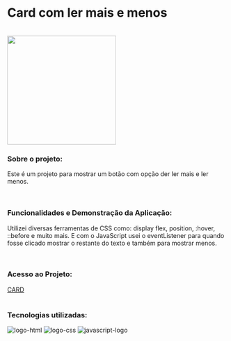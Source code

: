 <h1>Card com ler mais e menos</h1>
<br>
<img width="250px" src="https://github.com/Robx33/Card-com-botao-de-mais-e-menos/blob/master/assets/card.png?raw=true">

<h3>Sobre o projeto:</h3>
<p>Este é um projeto para mostrar um botão com opção der ler mais e ler menos. </p>
<br>
<h3>Funcionalidades e Demonstração da Aplicação:</h3>
<p>Utilizei diversas ferramentas de CSS como: display flex, position, :hover, ::before e muito mais. E com o JavaScript usei o eventListener para quando fosse clicado mostrar o restante do texto e também para mostrar menos. </p>
<br>
<h3>Acesso ao Projeto:</h3>
<a href="https://robx33.github.io/Card-com-botao-de-mais-e-menos/">CARD</a>
<br>
<br>
<h3>Tecnologias utilizadas:</h3>
  <img src="https://img.shields.io/badge/HTML5-E34F26?style=for-the-badge&logo=html5&logoColor=white" alt="logo-html" />
 <img src="https://img.shields.io/badge/CSS3-1572B6?style=for-the-badge&logo=css3&logoColor=white" alt="logo-css" />
  <img src="https://img.shields.io/badge/JavaScript-323330?style=for-the-badge&logo=javascript&logoColor=F7DF1E" alt="javascript-logo" />
